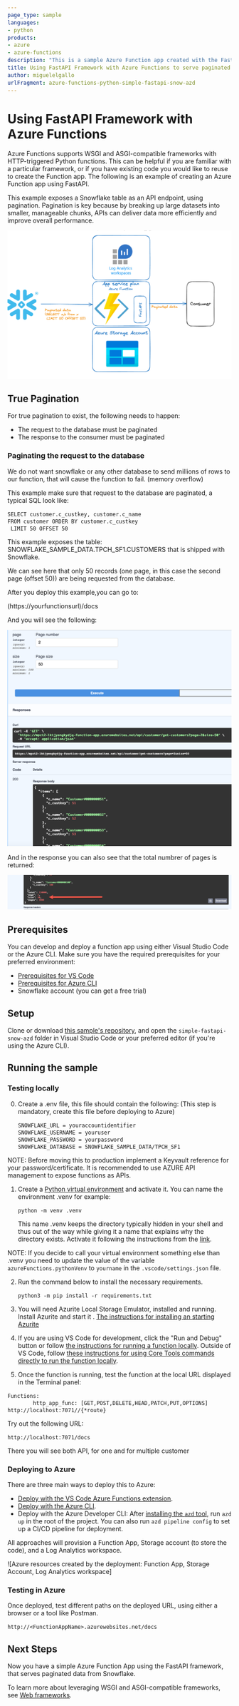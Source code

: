 ```yaml
---
page_type: sample
languages:
- python
products:
- azure
- azure-functions
description: "This is a sample Azure Function app created with the FastAPI framework to serve data from Snowflake using pagination"
title: Using FastAPI Framework with Azure Functions to serve paginated data from Snowflake
author: miguelelgallo
urlFragment: azure-functions-python-simple-fastapi-snow-azd
---
```


# Using FastAPI Framework with Azure Functions

Azure Functions supports WSGI and ASGI-compatible frameworks with HTTP-triggered Python functions. This can be helpful if you are familiar with a particular framework, or if you have existing code you would like to reuse to create the Function app. The following is an example of creating an Azure Function app using FastAPI.

This example exposes a Snowflake table as an API endpoint, using pagination. Pagination is key because by breaking up large datasets into smaller, manageable chunks, APIs can deliver data more efficiently and improve overall performance.

![Alt text](images/simple-fastapi-snow-azd.png)

## True Pagination

For true pagination to exist, the following needs to happen:

- The request to the database must be paginated
- The response to the consumer must be paginated

### Paginating the request to the database

We do not want snowflake or any other database to send millions of rows to our function, that will cause the function to fail. (memory overflow)

This example make sure that request to the database are paginated, a typical SQL look like:

```
SELECT customer.c_custkey, customer.c_name 
FROM customer ORDER BY customer.c_custkey
 LIMIT 50 OFFSET 50
```

This example exposes the table: SNOWFLAKE_SAMPLE_DATA.TPCH_SF1.CUSTOMERS that is shipped with Snowflake.

We can see here that only 50 records (one page, in this case the second page (offset 50)) are being requested from the database.

After you deploy this example,you can go to:

(https://yourfunctionsurl)/docs

And you will see the following:

![Alt text](images/ThedocsPath.png)

And in the response you can also see that the total numbrer of pages is returned:

![Alt text](images/TotalNumberOfrecords.png)


## Prerequisites

You can develop and deploy a function app using either Visual Studio Code or the Azure CLI. Make sure you have the required prerequisites for your preferred environment:

* [Prerequisites for VS Code](https://docs.microsoft.com/azure/azure-functions/create-first-function-vs-code-python#configure-your-environment)
* [Prerequisites for Azure CLI](https://docs.microsoft.com/azure/azure-functions/create-first-function-cli-python#configure-your-local-environment)
* Snowflake account (you can get a free trial)

## Setup

Clone or download [this sample's repository](https://github.com/miguelelgallo/simple-fastapi-snow-azd/), and open the `simple-fastapi-snow-azd` folder in Visual Studio Code or your preferred editor (if you're using the Azure CLI).



## Running the sample

### Testing locally

0. Create a .env file, this file should contain the following: 
(This step is mandatory, create this file before deploying to Azure)

    ```
    SNOWFLAKE_URL = youraccountidentifier
    SNOWFLAKE_USERNAME = youruser
    SNOWFLAKE_PASSWORD = yourpassword
    SNOWFLAKE_DATABASE = SNOWFLAKE_SAMPLE_DATA/TPCH_SF1
    ```

NOTE: Before moving this to production implement a Keyvault reference for your password/certificate. It is recommended to use AZURE API management to expose functions as APIs.

1. Create a [Python virtual environment](https://docs.python.org/3/tutorial/venv.html#creating-virtual-environments) and activate it. 
    You can name the environment .venv for example: 
    ```log
    python -m venv .venv
    ```
    This name .venv keeps the directory typically hidden in your shell and thus out of the way while giving it a name that explains why the directory exists. 
    Activate it following the instructions from the [link](https://docs.python.org/3/tutorial/venv.html#creating-virtual-environments).

NOTE: If you decide to call your virtual environment something else than .venv you need to update the value of the variable `azureFunctions.pythonVenv` to `yourname` in the `.vscode/settings.json` file.


2. Run the command below to install the necessary requirements.

    ```log
    python3 -m pip install -r requirements.txt
    ```

3. You will need Azurite Local Storage Emulator, installed and running. 
Install Azurite and start it . [The instructions for installing an starting Azurite](https://learn.microsoft.com/en-us/azure/storage/common/storage-use-azurite?tabs=visual-studio-code%2Cblob-storage)

4. If you are using VS Code for development, click the "Run and Debug" button or follow [the instructions for running a function locally](https://docs.microsoft.com/azure/azure-functions/create-first-function-vs-code-python#run-the-function-locally). Outside of VS Code, follow [these instructions for using Core Tools commands directly to run the function locally](https://docs.microsoft.com/azure/azure-functions/functions-run-local?tabs=v4%2Cwindows%2Cpython%2Cportal%2Cbash#start).

5. Once the function is running, test the function at the local URL displayed in the Terminal panel:

```log
Functions:
        http_app_func: [GET,POST,DELETE,HEAD,PATCH,PUT,OPTIONS] http://localhost:7071//{*route}
```
Try out the following URL:
```
http://localhost:7071/docs
```
There you will see both API, for one and for multiple customer

### Deploying to Azure

There are three main ways to deploy this to Azure:

* [Deploy with the VS Code Azure Functions extension](https://docs.microsoft.com/en-us/azure/azure-functions/create-first-function-vs-code-python#publish-the-project-to-azure). 
* [Deploy with the Azure CLI](https://docs.microsoft.com/en-us/azure/azure-functions/create-first-function-cli-python?tabs=azure-cli%2Cbash%2Cbrowser#create-supporting-azure-resources-for-your-function).
* Deploy with the Azure Developer CLI: After [installing the `azd` tool](https://learn.microsoft.com/en-us/azure/developer/azure-developer-cli/install-azd?tabs=localinstall%2Cwindows%2Cbrew), run `azd up` in the root of the project. You can also run `azd pipeline config` to set up a CI/CD pipeline for deployment.

All approaches will provision a Function App, Storage account (to store the code), and a Log Analytics workspace.

![Azure resources created by the deployment: Function App, Storage Account, Log Analytics workspace]
### Testing in Azure

Once deployed, test different paths on the deployed URL, using either a browser or a tool like Postman.

```
http://<FunctionAppName>.azurewebsites.net/docs
```

## Next Steps

Now you have a simple Azure Function App using the FastAPI framework, that serves paginated data from Snowflake.

To learn more about leveraging WSGI and ASGI-compatible frameworks, see [Web frameworks](https://docs.microsoft.com/azure/azure-functions/functions-reference-python?tabs=asgi%2Cazurecli-linux%2Capplication-level#web-frameworks).
